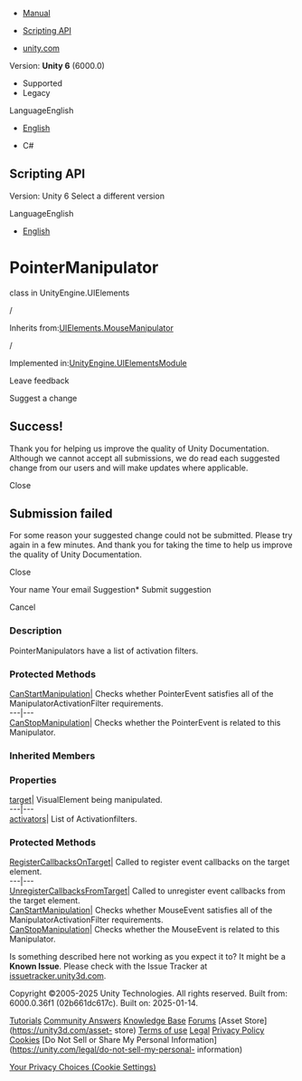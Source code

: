 [ ]()

  * [Manual](../Manual/index.html)
  * [Scripting API](../ScriptReference/index.html)

  * [unity.com](https://unity.com/)

Version: **Unity 6** (6000.0)

  * Supported
  * Legacy

LanguageEnglish

  * [English]()

  * C#

[ ](https://docs.unity3d.com)

## Scripting API

Version: Unity 6 Select a different version

LanguageEnglish

  * [English]()

# PointerManipulator

class in UnityEngine.UIElements

/

Inherits from:[UIElements.MouseManipulator](UIElements.MouseManipulator.html)

/

Implemented
in:[UnityEngine.UIElementsModule](UnityEngine.UIElementsModule.html)

Leave feedback

Suggest a change

## Success!

Thank you for helping us improve the quality of Unity Documentation. Although
we cannot accept all submissions, we do read each suggested change from our
users and will make updates where applicable.

Close

## Submission failed

For some reason your suggested change could not be submitted. Please <a>try
again</a> in a few minutes. And thank you for taking the time to help us
improve the quality of Unity Documentation.

Close

Your name Your email Suggestion* Submit suggestion

Cancel

[ ]()

### Description

PointerManipulators have a list of activation filters.

### Protected Methods

[CanStartManipulation](UIElements.PointerManipulator.CanStartManipulation.html)|
Checks whether PointerEvent satisfies all of the ManipulatorActivationFilter
requirements.  
---|---  
[CanStopManipulation](UIElements.PointerManipulator.CanStopManipulation.html)|
Checks whether the PointerEvent is related to this Manipulator.  
  
### Inherited Members

### Properties

[target](UIElements.Manipulator-target.html)|  VisualElement being
manipulated.  
---|---  
[activators](UIElements.MouseManipulator-activators.html)|  List of
Activationfilters.  
  
### Protected Methods

[RegisterCallbacksOnTarget](UIElements.Manipulator.RegisterCallbacksOnTarget.html)|
Called to register event callbacks on the target element.  
---|---  
[UnregisterCallbacksFromTarget](UIElements.Manipulator.UnregisterCallbacksFromTarget.html)|
Called to unregister event callbacks from the target element.  
[CanStartManipulation](UIElements.MouseManipulator.CanStartManipulation.html)|
Checks whether MouseEvent satisfies all of the ManipulatorActivationFilter
requirements.  
[CanStopManipulation](UIElements.MouseManipulator.CanStopManipulation.html)|
Checks whether the MouseEvent is related to this Manipulator.  
  
Is something described here not working as you expect it to? It might be a
**Known Issue**. Please check with the Issue Tracker at
[issuetracker.unity3d.com](https://issuetracker.unity3d.com).

Copyright ©2005-2025 Unity Technologies. All rights reserved. Built from:
6000.0.36f1 (02b661dc617c). Built on: 2025-01-14.

[Tutorials](https://unity3d.com/learn) [Community
Answers](https://answers.unity3d.com) [Knowledge
Base](https://support.unity3d.com/hc/en-us)
[Forums](https://forum.unity3d.com) [Asset Store](https://unity3d.com/asset-
store) [Terms of use](https://docs.unity3d.com/Manual/TermsOfUse.html)
[Legal](https://unity.com/legal) [Privacy
Policy](https://unity.com/legal/privacy-policy)
[Cookies](https://unity.com/legal/cookie-policy) [Do Not Sell or Share My
Personal Information](https://unity.com/legal/do-not-sell-my-personal-
information)

[Your Privacy Choices (Cookie Settings)](javascript:void\(0\);)

